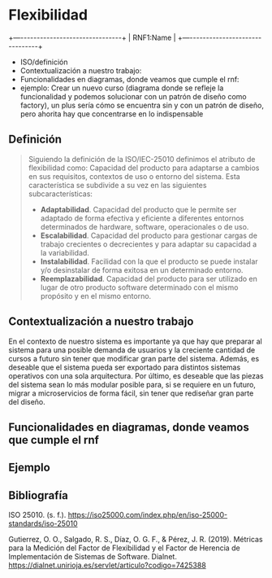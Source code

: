 # Flexibilidad

+—-------------------------------+
|           RNF1:Name            |
+—-------------------------------+

- ISO/definición
- Contextualización a nuestro trabajo:
- Funcionalidades en diagramas, donde veamos que cumple el rnf:
- ejemplo: Crear un nuevo curso (diagrama donde se refleje la funcionalidad y podemos solucionar con un patrón de diseño como factory), un plus sería cómo se encuentra sin y con un patrón de diseño, pero ahorita hay que concentrarse en lo indispensable

## Definición

>Siguiendo la definición de la ISO/IEC-25010 definimos el atributo de flexibilidad como:
>Capacidad del producto para adaptarse a cambios en sus requisitos, contextos de uso o entorno del sistema. Esta característica se subdivide a su vez en las siguientes subcaracterísticas:
>
>- **Adaptabilidad**. Capacidad del producto que le permite ser adaptado de forma efectiva y eficiente a diferentes entornos determinados de hardware, software, operacionales o de uso.
>- **Escalabilidad**. Capacidad del producto para gestionar cargas de trabajo crecientes o decrecientes y para adaptar su capacidad a la variabilidad.
>- **Instalabilidad**. Facilidad con la que el producto se puede instalar y/o desinstalar de forma exitosa en un determinado entorno.
>- **Reemplazabilidad**. Capacidad del producto para ser utilizado en lugar de otro producto software determinado con el mismo propósito y en el mismo entorno.

## Contextualización a nuestro trabajo

En el contexto de nuestro sistema es importante ya que hay que preparar al sistema para una posible demanda de usuarios y la creciente cantidad de cursos a futuro sin tener que modificar gran parte del sistema. Además, es deseable que el sistema pueda ser exportado para distintos sistemas operativos con una sola arquitectura. Por último, es deseable que las piezas del sistema sean lo más modular posible para, si se requiere en un futuro, migrar a microservicios de forma fácil, sin tener que rediseñar gran parte del diseño.

## Funcionalidades en diagramas, donde veamos que cumple el rnf

## Ejemplo

## Bibliografía

ISO 25010. (s. f.). <https://iso25000.com/index.php/en/iso-25000-standards/iso-25010>

Gutierrez, O. O., Salgado, R. S., Díaz, O. G. F., & Pérez, J. R. (2019). Métricas para la Medición del Factor de Flexibilidad y el Factor de Herencia de Implementación de Sistemas de Software. Dialnet. <https://dialnet.unirioja.es/servlet/articulo?codigo=7425388>
